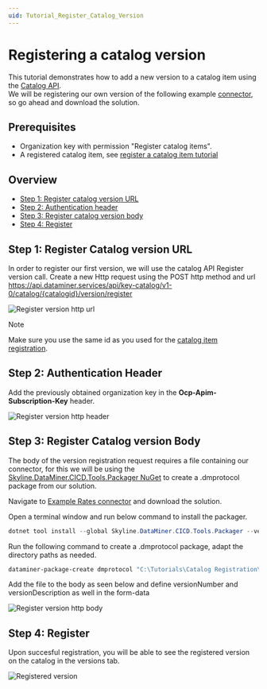 ```yaml
---
uid: Tutorial_Register_Catalog_Version
---
```


# Registering a catalog version

This tutorial demonstrates how to add a new version to a catalog item using the [Catalog API](xref:Catalog_Registration).  
We will be registering our own version of the following example [connector](https://github.com/SkylineCommunications/SLC-C-Example_Rates-Custom), so go ahead and download the solution.

## Prerequisites

- Organization key with permission "Register catalog items".
- A registered catalog item, see [register a catalog item tutorial](xref:Tutorial_Register_Catalog_Item)

## Overview

- [Step 1: Register catalog version URL](#step1-register-catalog-version-url)
- [Step 2: Authentication header](#step2-authentication-header)
- [Step 3: Register catalog version body](#step-3-register-catalog-version-body)
- [Step 4: Register](#step-4-register)

## Step 1: Register Catalog version URL
In order to register our first version, we will use the catalog API Register version call.
Create a new Http request using the POST http method and url  <https://api.dataminer.services/api/key-catalog/v1-0/catalog/{catalogid}/version/register>

![Register version http url](~/user-guide/images/tutorial_catatalog_registration_version_url.png)

>[!note]
Make sure you use the same id as you used for the [catalog item registration](xref:#Register_Catalog_Item).

## Step 2: Authentication Header
Add the previously obtained organization key in the **Ocp-Apim-Subscription-Key** header.

![Register version http header](~/user-guide/images/tutorial_catatalog_registration_version_headers.png)

## Step 3: Register Catalog version Body
The body of the version registration request requires a file containing our connector, for this we will be using the 
[Skyline.DataMiner.CICD.Tools.Packager NuGet](https://www.nuget.org/packages/Skyline.DataMiner.CICD.Tools.Packager#readme-body-tab) to create a .dmprotocol package from our solution.

Navigate to [Example Rates connector](https://github.com/SkylineCommunications/SLC-C-Example_Rates-Custom) and download the solution.

Open a terminal window and run below command to install the packager.

```powershell
dotnet tool install --global Skyline.DataMiner.CICD.Tools.Packager --version 2.0.3
```

Run the following command to create a .dmprotocol package, adapt the directory paths as needed.

```powershell
dataminer-package-create dmprotocol "C:\Tutorials\Catalog Registration\SLC-C-Example_Rates-Custom-1.0.1.X" --name catalog_registration_tutorial --output "C:\Tutorials\Catalog Registration\Packages"
```

Add the file to the body as seen below and define versionNumber and versionDescription as well in the form-data

![Register version http body](~/user-guide/images/tutorial_catatalog_registration_version_body.png)

## Step 4: Register

Upon succesful registration, you will be able to see the registered version on the catalog in the versions tab.

![Registered version](~/user-guide/images/tutorial_catatalog_registered_version.png)